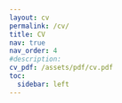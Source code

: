 ```yaml
---
layout: cv
permalink: /cv/
title: CV
nav: true
nav_order: 4
#description: 
cv_pdf: /assets/pdf/cv.pdf
toc:
  sidebar: left
---
```

